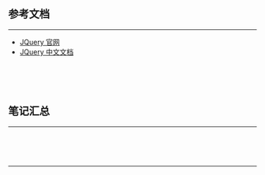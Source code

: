 ## 参考文档

---

* [JQuery 官网](http://jquery.com/)
* [JQuery 中文文档](https://www.jquery123.com/)



<br/><br/><br/>



## 笔记汇总

---





<br/><br/><br/>

---

